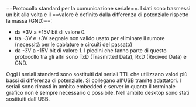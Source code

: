 ==Protocollo standard per la comunicazione seriale==. 
I dati sono trasmessi un bit alla volta e il ==valore è definito dalla differenza di potenziale rispetto la massa (GND)==:

* da +3V a +15V bit di valore 0.
* tra -3V e +3V segnale non valido usato per eliminare il rumore (necessità per le cablature e circuiti del passato)
* da -3V a -15V bit di valore 1.
I piedini che fanno parte di questo protocollo tra gli altri sono TxD (Trasmitted Data), RxD (Recived Data) e GND.

Oggi i seriali standard sono sostituiti dai seriali TTL che utilizzano valori più bassi di differenza di potenziale. Si collegano all'USB tramite adattatori.
I seriali sono rimasti in ambito embedded e server in quanto il terminale grafico non è sempre necessario o possibile. Nell'ambito desktop sono stati sostituiti dall'USB.